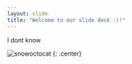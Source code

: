 ```yaml
---
layout: slide
title: "Welcome to our slide deck :)!"
---
```


I dont know

![snowoctocat](https://octodex.github.com/images/snowoctocat.png)
{: .center}
